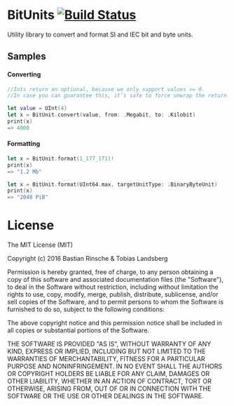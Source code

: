 # BitUnits [![Build Status](https://travis-ci.org/Memorion/BitUnits.svg?branch=master)](https://travis-ci.org/Memorion/BitUnits)
Utility library to convert and format SI and IEC bit and byte units.

## Samples
#### Converting
````swift
//Ints return an optional, because we only support values >= 0.
//In case you can guarantee this, it’s safe to force unwrap the return value

let value = UInt(4)
let x = BitUnit.convert(value, from: .Megabit, to: .Kilobit)
print(x)
=> 4000
````
#### Formatting
````swift
let x = BitUnit.format(1_177_171)!
print(x)
=> "1.2 Mb"
````
````swift
let x = BitUnit.format(UInt64.max, targetUnitType: .BinaryByteUnit)
print(x)
=> "2048 PiB"
````

# License
The MIT License (MIT)

Copyright (c) 2016 Bastian Rinsche & Tobias Landsberg

Permission is hereby granted, free of charge, to any person obtaining a copy
of this software and associated documentation files (the "Software"), to deal
in the Software without restriction, including without limitation the rights
to use, copy, modify, merge, publish, distribute, sublicense, and/or sell
copies of the Software, and to permit persons to whom the Software is
furnished to do so, subject to the following conditions:

The above copyright notice and this permission notice shall be included in all
copies or substantial portions of the Software.

THE SOFTWARE IS PROVIDED "AS IS", WITHOUT WARRANTY OF ANY KIND, EXPRESS OR
IMPLIED, INCLUDING BUT NOT LIMITED TO THE WARRANTIES OF MERCHANTABILITY,
FITNESS FOR A PARTICULAR PURPOSE AND NONINFRINGEMENT. IN NO EVENT SHALL THE
AUTHORS OR COPYRIGHT HOLDERS BE LIABLE FOR ANY CLAIM, DAMAGES OR OTHER
LIABILITY, WHETHER IN AN ACTION OF CONTRACT, TORT OR OTHERWISE, ARISING FROM,
OUT OF OR IN CONNECTION WITH THE SOFTWARE OR THE USE OR OTHER DEALINGS IN THE
SOFTWARE.


